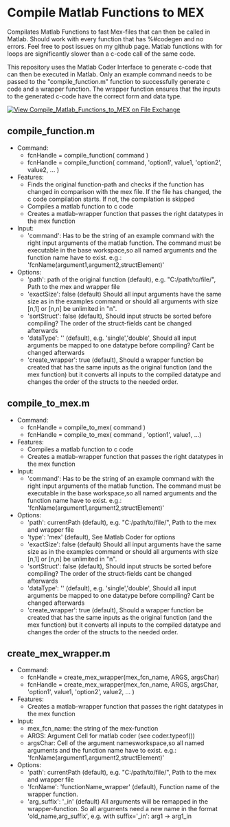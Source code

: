 # Compile Matlab Functions to MEX
Compilates Matlab Functions to fast Mex-files that can then be called in Matlab. Should work with every function that has %#codegen and no errors. Feel free to post issues on my github page. Matlab functions with for loops are significantly slower than a c-code call of the same code. 

This repository uses the Matlab Coder Interface to generate c-code that can then be executed in Matlab. Only an example command needs to be passed to the "compile_function.m" function to successfully generate c code and a wrapper function. The wrapper function ensures that the inputs to the generated c-code have the correct form and data type.

[![View Compile_Matlab_Functions_to_MEX on File Exchange](https://www.mathworks.com/matlabcentral/images/matlab-file-exchange.svg)](https://de.mathworks.com/matlabcentral/fileexchange/108654-compile_matlab_functions_to_mex)

## compile_function.m
- Command:
  - fcnHandle = compile_function( command )
  - fcnHandle = compile_function( command, 'option1', value1, 'option2', value2, ... )
- Features:
  - Finds the original function-path and checks if the function has changed in comparison with the mex file. If the file has changed, the c code compilation starts. If not, the compilation is skipped
  - Compiles a matlab function to c code 
  - Creates a matlab-wrapper function that passes the right datatypes in the mex function
- Input:
  - 'command': Has to be the string of an example command with the right input arguments of the matlab function. The command must be executable in the base workspace,so all named arguments and the function name have to exist. e.g.: 'fcnName(argument1,argument2,structElement)'
- Options: 
  - 'path': path of the original function (default), e.g. "C:/path/to/file/", Path to the mex and wrapper file
  - 'exactSize': false (default) Should all input arguments have the same size as in the examples command or should all arguments with size [n,1] or [n,n] be unlimited in "n".
  - 'sortStruct': false (default), Should input structs be sorted before compiling? The order of the struct-fields cant be changed afterwards
  - 'dataType': '' (default), e.g. 'single','double', Should all input arguments be mapped to one datatype before compiling? Cant be changed afterwards
  - 'create_wrapper': true (default), Should a wrapper function be created that has the same inputs as the original function (and the mex function) but it converts all inputs to the compiled datatype and changes the order of the structs to the needed order.

## compile_to_mex.m
- Command:
  - fcnHandle = compile_to_mex( command )
  - fcnHandle = compile_to_mex( command , 'option1', value1, ...)
- Features:
  - Compiles a matlab function to c code 
  - Creates a matlab-wrapper function that passes the right datatypes in the mex function
- Input:
  - 'command': Has to be the string of an example command with the right input arguments of the matlab function. The command must be executable in the base workspace,so all named arguments and the function name have to exist. e.g.: 'fcnName(argument1,argument2,structElement)'
- Options: 
  - 'path': currentPath (default), e.g. "C:/path/to/file/", Path to the mex and wrapper file
  - 'type': 'mex' (default), See Matlab Coder for options
  - 'exactSize': false (default) Should all input arguments have the same size as in the examples command or should all arguments with size [n,1] or [n,n] be unlimited in "n".
  - 'sortStruct': false (default), Should input structs be sorted before compiling? The order of the struct-fields cant be changed afterwards
  - 'dataType': '' (default), e.g. 'single','double', Should all input arguments be mapped to one datatype before compiling? Cant be changed afterwards
  - 'create_wrapper': true (default), Should a wrapper function be created that has the same inputs as the original function (and the mex function) but it converts all inputs to the compiled datatype and changes the order of the structs to the needed order.

## create_mex_wrapper.m
- Command:
  - fcnHandle = create_mex_wrapper(mex_fcn_name, ARGS, argsChar)
  - fcnHandle = create_mex_wrapper(mex_fcn_name, ARGS, argsChar, 'option1', value1, 'option2', value2, ... )
- Features:
  - Creates a matlab-wrapper function that passes the right datatypes in the mex function
- Input:
  - mex_fcn_name: the string of the mex-function
  - ARGS: Argument Cell for matlab coder (see coder.typeof())
  - argsChar: Cell of the argument namesworkspace,so all named arguments and the function name have to exist. e.g.: 'fcnName(argument1,argument2,structElement)'
- Options: 
  - 'path': currentPath (default), e.g. "C:/path/to/file/", Path to the mex and wrapper file
  - 'fcnName':  'functionName_wrapper' (default), Function name of the wrapper function.
  - 'arg_suffix': '_in' (default)  All arguments will be remapped in the wrapper-function. So all arguments need a new name in the format 'old_name,arg_suffix', e.g. with suffix='_in': arg1 -> arg1_in
